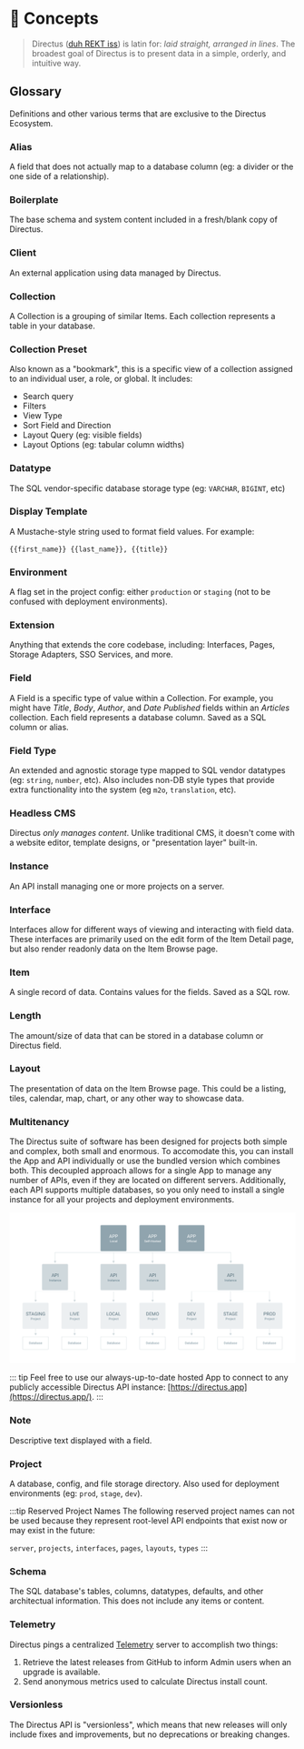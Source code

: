 # 🧠 Concepts

> Directus ([duh REKT iss](http://audio.pronouncekiwi.com/Salli/Directus)) is latin for: _laid straight, arranged in lines_. The broadest goal of Directus is to present data in a simple, orderly, and intuitive way.

## Glossary

Definitions and other various terms that are exclusive to the Directus Ecosystem.

### Alias

A field that does not actually map to a database column (eg: a divider or the one side of a relationship).

### Boilerplate

The base schema and system content included in a fresh/blank copy of Directus.

### Client

An external application using data managed by Directus.

### Collection

A Collection is a grouping of similar Items. Each collection represents a table in your database.

### Collection Preset

Also known as a "bookmark", this is a specific view of a collection assigned to an individual user, a role, or global. It includes:

* Search query
* Filters
* View Type
* Sort Field and Direction
* Layout Query (eg: visible fields)
* Layout Options (eg: tabular column widths)

### Datatype

The SQL vendor-specific database storage type (eg: `VARCHAR`, `BIGINT`, etc)

### Display Template

A Mustache-style string used to format field values. For example:

```
{{first_name}} {{last_name}}, {{title}}
```

### Environment

A flag set in the project config: either `production` or `staging` (not to be confused with deployment environments).

### Extension

Anything that extends the core codebase, including: Interfaces, Pages, Storage Adapters, SSO Services, and more.

### Field

A Field is a specific type of value within a Collection. For example, you might have _Title_, _Body_, _Author_, and _Date Published_ fields within an _Articles_ collection. Each field represents a database column. Saved as a SQL column or alias.

### Field Type

An extended and agnostic storage type mapped to SQL vendor datatypes (eg: `string`, `number`, etc). Also includes non-DB style types that provide extra functionality into the system (eg `m2o`, `translation`, etc).

### Headless CMS

Directus _only manages content_. Unlike traditional CMS, it doesn't come with a website editor, template designs, or "presentation layer" built-in.

### Instance

An API install managing one or more projects on a server.

### Interface

Interfaces allow for different ways of viewing and interacting with field data. These interfaces are primarily used on the edit form of the Item Detail page, but also render readonly data on the Item Browse page.

### Item

A single record of data. Contains values for the fields. Saved as a SQL row.

### Length

The amount/size of data that can be stored in a database column or Directus field.

### Layout

The presentation of data on the Item Browse page. This could be a listing, tiles, calendar, map, chart, or any other way to showcase data.

### Multitenancy

The Directus suite of software has been designed for projects both simple and complex, both small and enormous. To accomodate this, you can install the App and API individually or use the bundled version which combines both. This decoupled approach allows for a single App to manage any number of APIs, even if they are located on different servers. Additionally, each API supports multiple databases, so you only need to install a single instance for all your projects and deployment environments.

![Suite Overview](../img/overview.png)

::: tip
Feel free to use our always-up-to-date hosted App to connect to any publicly accessible Directus API instance: [https://directus.app](https://directus.app/).
:::

### Note

Descriptive text displayed with a field.

### Project

A database, config, and file storage directory. Also used for deployment environments (eg: `prod`, `stage`, `dev`).

:::tip Reserved Project Names
The following reserved project names can not be used because they represent root-level API endpoints that exist now or may exist in the future:

`server`, `projects`, `interfaces`, `pages`, `layouts`, `types`
:::

### Schema

The SQL database's tables, columns, datatypes, defaults, and other architectual information. This does not include any items or content.

### Telemetry

Directus pings a centralized [Telemetry](https://github.com/directus/telemetry) server to accomplish two things:

1. Retrieve the latest releases from GitHub to inform Admin users when an upgrade is available.
2. Send anonymous metrics used to calculate Directus install count.

### Versionless

The Directus API is "versionless", which means that new releases will only include fixes and improvements, but no deprecations or breaking changes.
